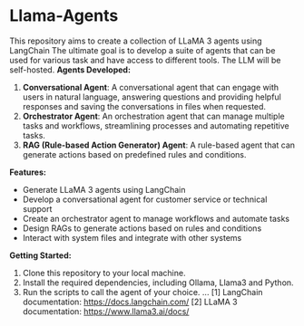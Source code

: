 # Llama-Agents

This repository aims to create a collection of LLaMA 3 agents using LangChain The ultimate goal is to develop a suite of agents that can be used for various task and have access to different tools. The LLM will be self-hosted.
**Agents Developed:**

1. **Conversational Agent**: A conversational agent that can engage with users in natural language, answering questions and providing helpful responses and saving the conversations in files when requested.
2. **Orchestrator Agent**: An orchestration agent that can manage multiple tasks and workflows, streamlining processes and automating repetitive tasks.
3. **RAG (Rule-based Action Generator) Agent**: A rule-based agent that can generate actions based on predefined rules and conditions.

**Features:**

* Generate LLaMA 3 agents using LangChain
* Develop a conversational agent for customer service or technical support
* Create an orchestrator agent to manage workflows and automate tasks
* Design RAGs to generate actions based on rules and conditions
* Interact with system files and integrate with other systems

**Getting Started:**

1. Clone this repository to your local machine.
2. Install the required dependencies, including Ollama, Llama3 and Python.
3. Run the scripts to call the agent of your choice.
...
[1] LangChain documentation: <https://docs.langchain.com/>
[2] LLaMA 3 documentation: <https://www.llama3.ai/docs/>